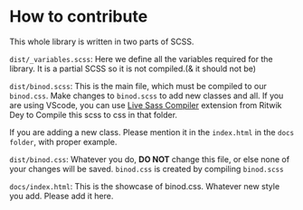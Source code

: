 # How to contribute

This whole library is written in two parts of SCSS. 

`dist/_variables.scss`: Here we define all the variables required for the library. It is a partial SCSS so it is not compiled.(& it should not be)

`dist/binod.scss`: This is the main file, which must be compiled to our `binod.css`. Make changes to `binod.scss` to add new classes and all. If you are using VScode, you can use [Live Sass Compiler](https://marketplace.visualstudio.com/items?itemName=ritwickdey.live-sass) extension from Ritwik Dey to Compile this scss to css in that folder.

If you are adding a new class. Please mention it in the `index.html` in the `docs folder`, with proper example. 

`dist/binod.css`: Whatever you do, **DO NOT** change this file, or else none of your changes will be saved. `binod.css` is created by compiling `binod.scss`

`docs/index.html`: This is the showcase of binod.css. Whatever new style you add. Please add it here.